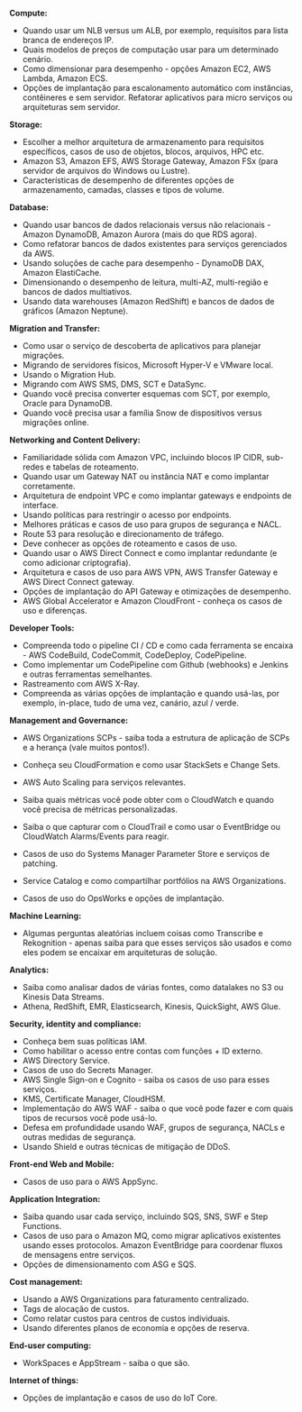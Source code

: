 **Compute:**

- Quando usar um NLB versus um ALB, por exemplo, requisitos para lista branca de endereços IP. 
- Quais modelos de preços de computação usar para um determinado cenário. 
- Como dimensionar para desempenho - opções Amazon EC2, AWS Lambda, Amazon ECS. 
- Opções de implantação para escalonamento automático com instâncias, contêineres e sem servidor. Refatorar aplicativos para micro serviços ou arquiteturas sem servidor. 

**Storage:**

- Escolher a melhor arquitetura de armazenamento para requisitos específicos, casos de uso de objetos, blocos, arquivos, HPC etc. 
- Amazon S3, Amazon EFS, AWS Storage Gateway, Amazon FSx (para servidor de arquivos do Windows ou Lustre).
- Características de desempenho de diferentes opções de armazenamento, camadas, classes e tipos de volume. 

**Database:**

- Quando usar bancos de dados relacionais versus não relacionais - Amazon DynamoDB, Amazon Aurora (mais do que RDS agora).
- Como refatorar bancos de dados existentes para serviços gerenciados da AWS. 
- Usando soluções de cache para desempenho - DynamoDB DAX, Amazon ElastiCache.
- Dimensionando o desempenho de leitura, multi-AZ, multi-região e bancos de dados multiativos. 
- Usando data warehouses (Amazon RedShift) e bancos de dados de gráficos (Amazon Neptune). 

**Migration and Transfer:**

- Como usar o serviço de descoberta de aplicativos para planejar migrações. 
- Migrando de servidores físicos, Microsoft Hyper-V e VMware local. 
- Usando o Migration Hub. 
- Migrando com AWS SMS, DMS, SCT e DataSync. 
- Quando você precisa converter esquemas com SCT, por exemplo, Oracle para DynamoDB. 
- Quando você precisa usar a família Snow de dispositivos versus migrações online. 

**Networking and Content Delivery:**

- Familiaridade sólida com Amazon VPC, incluindo blocos IP CIDR, sub-redes e tabelas de roteamento.
- Quando usar um Gateway NAT ou instância NAT e como implantar corretamente. 
- Arquitetura de endpoint VPC e como implantar gateways e endpoints de interface.
- Usando políticas para restringir o acesso por endpoints. 
- Melhores práticas e casos de uso para grupos de segurança e NACL. 
- Route 53 para resolução e direcionamento de tráfego. 
- Deve conhecer as opções de roteamento e casos de uso. 
- Quando usar o AWS Direct Connect e como implantar redundante (e como adicionar criptografia). 
- Arquitetura e casos de uso para AWS VPN, AWS Transfer Gateway e AWS Direct Connect gateway. 
- Opções de implantação do API Gateway e otimizações de desempenho. 
- AWS Global Accelerator e Amazon CloudFront - conheça os casos de uso e diferenças. 

**Developer Tools:**

- Compreenda todo o pipeline CI / CD e como cada ferramenta se encaixa - AWS CodeBuild, CodeCommit, CodeDeploy, CodePipeline. 
- Como implementar um CodePipeline com Github (webhooks) e Jenkins e outras ferramentas semelhantes. 
- Rastreamento com AWS X-Ray. 
- Compreenda as várias opções de implantação e quando usá-las, por exemplo, in-place, tudo de uma vez, canário, azul / verde. 

**Management and Governance:**

- AWS Organizations SCPs - saiba toda a estrutura de aplicação de SCPs e a herança (vale muitos pontos!).

- Conheça seu CloudFormation e como usar StackSets e Change Sets. 

- AWS Auto Scaling para serviços relevantes. 

- Saiba quais métricas você pode obter com o CloudWatch e quando você precisa de métricas personalizadas.

- Saiba o que capturar com o CloudTrail e como usar o EventBridge ou CloudWatch Alarms/Events para reagir. 

- Casos de uso do Systems Manager Parameter Store e serviços de patching. 

- Service Catalog e como compartilhar portfólios na AWS Organizations. 

- Casos de uso do OpsWorks e opções de implantação.

  

**Machine Learning:**

- Algumas perguntas aleatórias incluem coisas como Transcribe e Rekognition - apenas saiba para que esses serviços são usados e como eles podem se encaixar em arquiteturas de solução.

**Analytics:**

- Saiba como analisar dados de várias fontes, como datalakes no S3 ou Kinesis Data Streams. 
- Athena, RedShift, EMR, Elasticsearch, Kinesis, QuickSight, AWS Glue.

**Security, identity and compliance:**

- Conheça bem suas políticas IAM. 
- Como habilitar o acesso entre contas com funções + ID externo. 
- AWS Directory Service. 
- Casos de uso do Secrets Manager.
- AWS Single Sign-on e Cognito - saiba os casos de uso para esses serviços. 
- KMS, Certificate Manager, CloudHSM.
- Implementação do AWS WAF - saiba o que você pode fazer e com quais tipos de recursos você pode usá-lo.
- Defesa em profundidade usando WAF, grupos de segurança, NACLs e outras medidas de segurança. 
- Usando Shield e outras técnicas de mitigação de DDoS.

**Front-end Web and Mobile:**

- Casos de uso para o AWS AppSync.

**Application Integration:**

- Saiba quando usar cada serviço, incluindo SQS, SNS, SWF e Step Functions. 
- Casos de uso para o Amazon MQ, como migrar aplicativos existentes usando esses protocolos. Amazon EventBridge para coordenar fluxos de mensagens entre serviços. 
- Opções de dimensionamento com ASG e SQS.

**Cost management:**

- Usando a AWS Organizations para faturamento centralizado. 
- Tags de alocação de custos. 
- Como relatar custos para centros de custos individuais. 
- Usando diferentes planos de economia e opções de reserva.

**End-user computing:**

- WorkSpaces e AppStream - saiba o que são.

**Internet of things:**

- Opções de implantação e casos de uso do IoT Core.